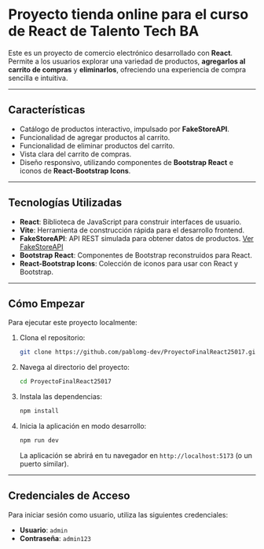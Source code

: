# Proyecto tienda online para el curso de React de Talento Tech BA

Este es un proyecto de comercio electrónico desarrollado con **React**. Permite a los usuarios explorar una variedad de productos, **agregarlos al carrito de compras** y **eliminarlos**, ofreciendo una experiencia de compra sencilla e intuitiva.

---

## Características

* Catálogo de productos interactivo, impulsado por **FakeStoreAPI**.
* Funcionalidad de agregar productos al carrito.
* Funcionalidad de eliminar productos del carrito.
* Vista clara del carrito de compras.
* Diseño responsivo, utilizando componentes de **Bootstrap React** e iconos de **React-Bootstrap Icons**.

---

## Tecnologías Utilizadas

* **React**: Biblioteca de JavaScript para construir interfaces de usuario.
* **Vite**: Herramienta de construcción rápida para el desarrollo frontend.
* **FakeStoreAPI**: API REST simulada para obtener datos de productos. [Ver FakeStoreAPI](https://fakestoreapi.com/)
* **Bootstrap React**: Componentes de Bootstrap reconstruidos para React.
* **React-Bootstrap Icons**: Colección de iconos para usar con React y Bootstrap.

---

## Cómo Empezar

Para ejecutar este proyecto localmente:

1.  Clona el repositorio:
    ```bash
    git clone https://github.com/pablomg-dev/ProyectoFinalReact25017.git
    ```
2.  Navega al directorio del proyecto:
    ```bash
    cd ProyectoFinalReact25017
    ```
3.  Instala las dependencias:
    ```bash
    npm install
    ```
4.  Inicia la aplicación en modo desarrollo:
    ```bash
    npm run dev
    ```
    La aplicación se abrirá en tu navegador en `http://localhost:5173` (o un puerto similar).

---

## Credenciales de Acceso

Para iniciar sesión como usuario, utiliza las siguientes credenciales:

* **Usuario**: `admin`
* **Contraseña**: `admin123`
